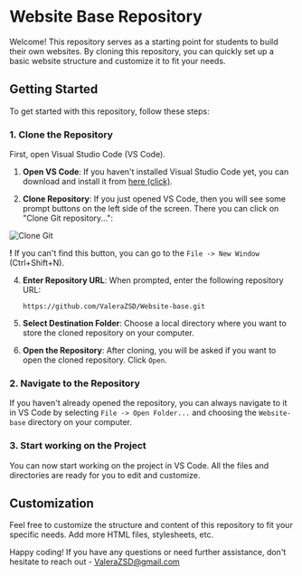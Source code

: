 # Website Base Repository

Welcome! This repository serves as a starting point for students to build their own websites.
By cloning this repository, you can quickly set up a basic website structure and customize it to fit your needs.

## Getting Started

To get started with this repository, follow these steps:

### 1. Clone the Repository

First, open Visual Studio Code (VS Code).

1. **Open VS Code**: If you haven't installed Visual Studio Code yet, you can download and install it from [here (click)](https://code.visualstudio.com/Download).

2. **Clone Repository**: If you just opened VS Code, then you will see some prompt buttons on the left side of the screen.
There you can click on "Clone Git repository...":

![Clone Git](https://github.com/ValeraZSD/Website-base/assets/48602572/5e25a6e1-8847-429c-8ef1-8f95143b6cc6)

**!** If you can't find this button, you can go to the `File -> New Window` (Ctrl+Shift+N).

4. **Enter Repository URL**: When prompted, enter the following repository URL:

    ```
    https://github.com/ValeraZSD/Website-base.git
    ```

5. **Select Destination Folder**: Choose a local directory where you want to store the cloned repository on your computer.

6. **Open the Repository**: After cloning, you will be asked if you want to open the cloned repository. Click `Open`.

### 2. Navigate to the Repository

If you haven't already opened the repository, you can always navigate to it in VS Code by selecting `File -> Open Folder...` and choosing the `Website-base` directory on your computer.

### 3. Start working on the Project

You can now start working on the project in VS Code. All the files and directories are ready for you to edit and customize.

## Customization

Feel free to customize the structure and content of this repository to fit your specific needs. Add more HTML files, stylesheets, etc.

Happy coding! If you have any questions or need further assistance, don't hesitate to reach out - ValeraZSD@gmail.com
